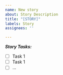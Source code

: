 ```yaml
---
name: New story
about: Story Description
title: "[STORY]"
labels: Story
assignees: ''

---
```


***Story Tasks:***
- [ ] Task 1
- [ ] Task 1
- [ ] ...
